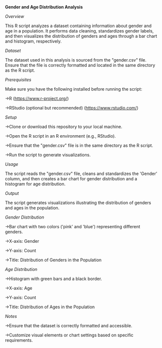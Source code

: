 **Gender and Age Distribution Analysis**


_Overview_

This R script analyzes a dataset containing information about gender and age in a population. It performs data cleaning, standardizes gender labels, and then visualizes the distribution of genders and ages through a bar chart and histogram, respectively.

_Dataset_

The dataset used in this analysis is sourced from the "gender.csv" file. Ensure that the file is correctly formatted and located in the same directory as the R script.

_Prerequisites_

Make sure you have the following installed before running the script:

->R (https://www.r-project.org/)

->RStudio (optional but recommended) (https://www.rstudio.com/)


_Setup_

->Clone or download this repository to your local machine.

->Open the R script in an R environment (e.g., RStudio).

->Ensure that the "gender.csv" file is in the same directory as the R script.

->Run the script to generate visualizations.

_Usage_

The script reads the "gender.csv" file, cleans and standardizes the 'Gender' column, and then creates a bar chart for gender distribution and a histogram for age distribution.

_Output_

The script generates visualizations illustrating the distribution of genders and ages in the population.

_Gender Distribution_

->Bar chart with two colors ('pink' and 'blue') representing different genders.

->X-axis: Gender

->Y-axis: Count

->Title: Distribution of Genders in the Population


_Age Distribution_

->Histogram with green bars and a black border.

->X-axis: Age

->Y-axis: Count

->Title: Distribution of Ages in the Population

_Notes_

->Ensure that the dataset is correctly formatted and accessible.

->Customize visual elements or chart settings based on specific requirements.
